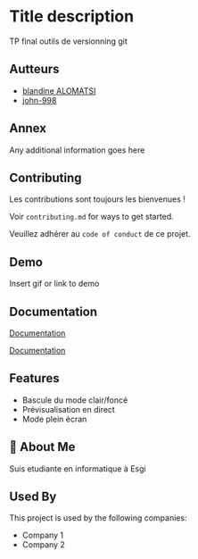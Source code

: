 
# Title description

TP final outils de versionning git



## Autteurs

- [blandine ALOMATSI](https://github.com/blandine-228)
- [john-998](https://github.com/john-998)


## Annex
Any additional information goes here


## Contributing

Les contributions sont toujours les bienvenues !

Voir `contributing.md` for ways to get started.

Veuillez adhérer au  `code of conduct` de ce projet.


## Demo

Insert gif or link to demo


## Documentation

[Documentation](https://www.atlassian.com/git/tutorials/comparing-workflows/gitflow-workflow)

[Documentation](https://www.gitkraken.com/blog/gitflow)


## Features

- Bascule du mode clair/foncé
- Prévisualisation en direct
- Mode plein écran



## 🚀 About Me
Suis etudiante en informatique à Esgi


## Used By

This project is used by the following companies:

- Company 1
- Company 2





